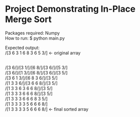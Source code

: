 # Project Demonstrating In-Place Merge Sort

Packages required: Numpy <br>
How to run: $ python main.py <br>

Expected output: <br>
/[3 6 3 1 6 8 3 6 5 3/]   <- original array <br> <br>

/[3 6/]/[3 1/]/[6 8/]/[3 6/]/[5 3/] <br>
/[3 6/]/[1 3/]/[6 8/]/[3 6/]/[3 5/] <br>
/[3 6 1 3/]/[6 8 3 6/]/[3 5/] <br>
/[1 3 3 6/]/[3 6 6 8/]/[3 5/] <br>
/[1 3 3 6 3 6 6 8/]/[3 5/] <br>
/[1 3 3 3 6 6 6 8/]/[3 5/] <br>
/[1 3 3 3 6 6 6 8 3 5/] <br>
/[1 3 3 3 3 5 6 6 6 8/] <br>
/[1 3 3 3 3 5 6 6 6 8/]   <- final sorted array

